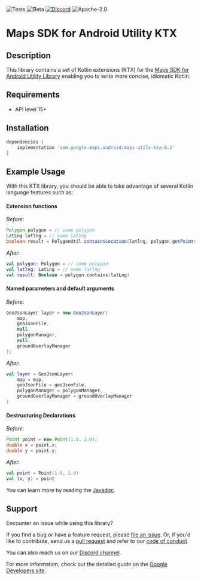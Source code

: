 ![Tests](https://github.com/googlemaps/android-maps-ktx/workflows/.github/workflows/test.yml/badge.svg)
![Beta](https://img.shields.io/badge/stability-beta-yellow)
[![Discord](https://img.shields.io/discord/676948200904589322)](https://discord.gg/hYsWbmk)
![Apache-2.0](https://img.shields.io/badge/license-Apache-blue)

Maps SDK for Android Utility KTX
================================

## Description
This library contains a set of Kotlin extensions (KTX) for the [Maps SDK for Android Utility Library][amu] enabling you to write more concise, idiomatic Kotlin.

## Requirements
* API level 15+

## Installation

```groovy
dependencies {
    implementation 'com.google.maps.android:maps-utils-ktx:0.2'
}
```

## Example Usage

With this KTX library, you should be able to take advantage of several Kotlin language features such as:

#### Extension functions

_Before_:
```java
Polygon polygon = // some polygon
LatLng latlng = // some latlng
boolean result = PolygonUtil.containsLocation(latlng, polygon.getPoints(), true);
```

_After_:
```kotlin
val polygon: Polygon = // some polygon
val latlng: LatLng = // some latlng
val result: Boolean = polygon.contains(latLng)
```

#### Named parameters and default arguments

_Before_:
```java
GeoJsonLayer layer = new GeoJsonLayer(
    map, 
    geoJsonFile, 
    null, 
    polygonManager, 
    null, 
    groundOverlayManager
);
```

_After_:
```kotlin
val layer = GeoJsonLayer(
    map = map,
    geoJsonFile = geoJsonFile,
    polygonManager = polygonManager,
    groundOverlayManager = groundOverlayManager
)
```

#### Destructuring Declarations

_Before_:
```java
Point point = new Point(1.0, 2.0);
double x = point.x;
double y = point.y;
```

_After_:
```kotlin
val point = Point(1.0, 2.0)
val (x, y) = point
```

You can learn more by reading the [Javadoc].

## Support

Encounter an issue while using this library?

If you find a bug or have a feature request, please [file an issue].
Or, if you'd like to contribute, send us a [pull request] and refer to our [code of conduct].

You can also reach us on our [Discord channel].

For more information, check out the detailed guide on the
[Google Developers site][devsite-guide]. 

[file an issue]: https://github.com/googlemaps/android-maps-ktx/issues/new/choose
[pull request]: https://github.com/googlemaps/android-maps-ktx/compare
[code of conduct]: CODE_OF_CONDUCT.md
[Discord channel]: https://discord.gg/hYsWbmk
[devsite-guide]: https://developers.google.com/maps/documentation/android-api/utility/
[amu]: https://github.com/googlemaps/android-maps-utils
[Javadoc]: https://googlemaps.github.io/android-maps-ktx/maps-utils-ktx/
